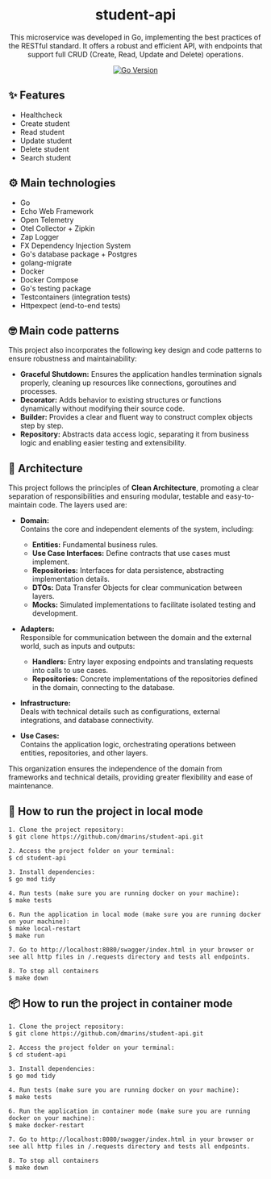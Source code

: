 <h1 align="center">student-api</h1>

<div align="center">

This microservice was developed in Go, implementing the best practices of the RESTful standard. It offers a robust and efficient API, with endpoints that support full CRUD (Create, Read, Update and Delete) operations.

[![Go Version](https://img.shields.io/badge/Go-1.23.2-blue)](https://go.dev/doc/devel/release#go1.23.0)

</div>


## ✨ Features

- Healthcheck
- Create student
- Read student
- Update student
- Delete student
- Search student

## ⚙️ Main technologies

- Go
- Echo Web Framework
- Open Telemetry
- Otel Collector + Zipkin
- Zap Logger
- FX Dependency Injection System
- Go's database package + Postgres
- golang-migrate
- Docker
- Docker Compose
- Go's testing package
- Testcontainers (integration tests)
- Httpexpect  (end-to-end tests)

## 🤓 Main code patterns

This project also incorporates the following key design and code patterns to ensure robustness and maintainability:

- **Graceful Shutdown:** Ensures the application handles termination signals properly, cleaning up resources like connections, goroutines and processes.  
- **Decorator:** Adds behavior to existing structures or functions dynamically without modifying their source code.  
- **Builder:** Provides a clear and fluent way to construct complex objects step by step.  
- **Repository:** Abstracts data access logic, separating it from business logic and enabling easier testing and extensibility.

## 🏢 Architecture

This project follows the principles of **Clean Architecture**, promoting a clear separation of responsibilities and ensuring modular, testable and easy-to-maintain code. The layers used are:

- **Domain:**  
  Contains the core and independent elements of the system, including:  
  - **Entities:** Fundamental business rules.  
  - **Use Case Interfaces:** Define contracts that use cases must implement.  
  - **Repositories:** Interfaces for data persistence, abstracting implementation details.  
  - **DTOs:** Data Transfer Objects for clear communication between layers.  
  - **Mocks:** Simulated implementations to facilitate isolated testing and development.  

- **Adapters:**  
  Responsible for communication between the domain and the external world, such as inputs and outputs:  
  - **Handlers:** Entry layer exposing endpoints and translating requests into calls to use cases.  
  - **Repositories:** Concrete implementations of the repositories defined in the domain, connecting to the database.  

- **Infrastructure:**  
  Deals with technical details such as configurations, external integrations, and database connectivity.  

- **Use Cases:**  
  Contains the application logic, orchestrating operations between entities, repositories, and other layers.  

This organization ensures the independence of the domain from frameworks and technical details, providing greater flexibility and ease of maintenance.

## 🚀 How to run the project in local mode

```
1. Clone the project repository:
$ git clone https://github.com/dmarins/student-api.git

2. Access the project folder on your terminal:
$ cd student-api

3. Install dependencies:
$ go mod tidy

4. Run tests (make sure you are running docker on your machine):
$ make tests

6. Run the application in local mode (make sure you are running docker on your machine):
$ make local-restart
$ make run

7. Go to http://localhost:8080/swagger/index.html in your browser or see all http files in /.requests directory and tests all endpoints.

8. To stop all containers
$ make down
```

## 📦 How to run the project in container mode

```
1. Clone the project repository:
$ git clone https://github.com/dmarins/student-api.git

2. Access the project folder on your terminal:
$ cd student-api

3. Install dependencies:
$ go mod tidy

4. Run tests (make sure you are running docker on your machine):
$ make tests

6. Run the application in container mode (make sure you are running docker on your machine):
$ make docker-restart

7. Go to http://localhost:8080/swagger/index.html in your browser or see all http files in /.requests directory and tests all endpoints.

8. To stop all containers
$ make down
```